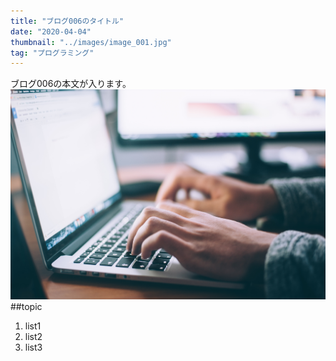 ```yaml
---
title: "ブログ006のタイトル"
date: "2020-04-04"
thumbnail: "../images/image_001.jpg"
tag: "プログラミング"
---
```


ブログ006の本文が入ります。
![Sample](../images/image_001.jpg)
##topic

1. list1
2. list2
3. list3